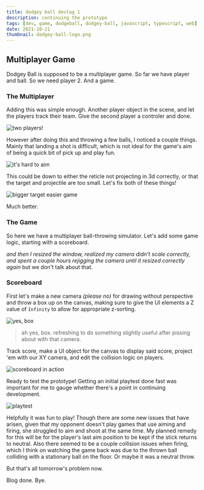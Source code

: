```yaml
---
title: dodgey ball devlog 1
description: continuing the prototype
tags: [dev, game, dodgeball, dodgey-ball, javascript, typescript, web]
date: 2021-10-21
thumbnail: dodgey-ball-logo.png
---
```


## Multiplayer Game

Dodgey Ball is supposed to be a multiplayer game. So far we have player and ball. So we need player 2. And a game.

### The Multiplayer

Adding this was simple enough. Another player object in the scene, and let the players track their team. Give the second player a controler and done.

![two players!](/blog/img/2-players.gif)

However after doing this and throwing a few balls, I noticed a couple things. Mainly that landing a shot is difficult, which is not ideal for the game's aim of being a quick bit of pick up and play fun.

![it's hard to aim](/blog/img/hard-to-aim.gif)

This could be down to either the reticle not projecting in 3d correctly, or that the target and projectile are too small. Let's fix both of these things!

![bigger target easier game](/blog/img/easy-throw.gif)

Much better.

### The Game
So here we have a multiplayer ball-throwing simulator. Let's add some game logic, starting with a scoreboard.

*and then I resized the window, realized my camera didn't scale correctly, and spent a couple hours rejigging the camera until it resized correctly again* but we don't talk about that.

### Scoreboard

First let's make a new camera *(please no)* for drawing without perspective and throw a box up on the canvas, making sure to give the UI elements a Z value of `Infinity` to allow for appropriate z-sorting.

![yes, box](/blog/img/BOX.png)
>ah yes, box. refreshing to do something slightly useful after pissing about with that camera.

Track score, make a UI object for the canvas to display said score, project 'em with our XY camera, and edit the collision logic on players.

![scoreboard in action](/blog/img/scoreboard.gif)

Ready to test the prototype! Getting an initial playtest done fast was important for me to gauge whether there's a point in continuing development.

![playtest](/blog/img/playtest2.gif)

Helpfully it was fun to play! Though there are some new issues that have arisen, given that my opponent doesn't play games that use aiming and firing, she struggled to aim and shoot at the same time. My planned remedy for this will be for the player's last aim position to be kept if the stick returns to neutral. Also there seemed to be a couple collision issues when firing, which I think on watching the game back was due to the thrown ball colliding with a stationary ball on the floor. Or maybe it was a neutral throw.

But that's all tomorrow's problem now.

Blog done.
Bye.